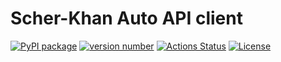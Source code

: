 # Scher-Khan Auto API client

[![PyPI package](https://img.shields.io/badge/pip%20install-scherkhan--auto-brightgreen)](https://pypi.org/project/scherkhan_auto/)
[![version number](https://img.shields.io/pypi/v/scherkhan_auto?color=green&label=version)](https://github.com/iredun/scherkhan_auto/releases) 
[![Actions Status](https://github.com/iredun/scherkhan_auto/workflows/Test/badge.svg)](https://github.com/iredun/scherkhan_auto/actions) 
[![License](https://img.shields.io/github/license/iredun/scherkhan_auto)](https://github.com/iredun/scherkhan_auto/blob/main/LICENSE)

